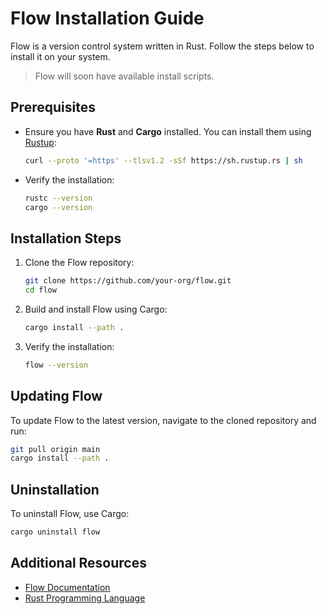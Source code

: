 # Flow Installation Guide

Flow is a version control system written in Rust. Follow the steps below to install it on your system.

> Flow will soon have available install scripts.

## Prerequisites

- Ensure you have **Rust** and **Cargo** installed. You can install them using [Rustup](https://rustup.rs/):
    ```bash
    curl --proto '=https' --tlsv1.2 -sSf https://sh.rustup.rs | sh
    ```

- Verify the installation:
    ```bash
    rustc --version
    cargo --version
    ```

## Installation Steps

1. Clone the Flow repository:
     ```bash
     git clone https://github.com/your-org/flow.git
     cd flow
     ```

2. Build and install Flow using Cargo:
     ```bash
     cargo install --path .
     ```

3. Verify the installation:
     ```bash
     flow --version
     ```

## Updating Flow

To update Flow to the latest version, navigate to the cloned repository and run:
```bash
git pull origin main
cargo install --path .
```

## Uninstallation

To uninstall Flow, use Cargo:
```bash
cargo uninstall flow
```

## Additional Resources

- [Flow Documentation](https://github.com/Pjdur/flow/wiki)
- [Rust Programming Language](https://www.rust-lang.org/)
